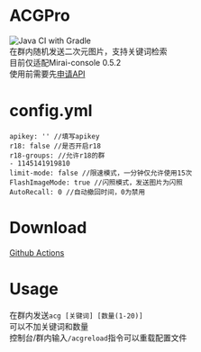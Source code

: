 # ACGPro

![Java CI with Gradle](https://github.com/ShrBox/ACGH/workflows/Java%20CI%20with%20Gradle/badge.svg)  
在群内随机发送二次元图片，支持关键词检索  
目前仅适配Mirai-console 0.5.2  
使用前需要先[申请API](https://api.lolicon.app/#/setu?id=apikey)

# config.yml

```
apikey: '' //填写apikey
r18: false //是否开启r18
r18-groups: //允许r18的群
- 1145141919810
limit-mode: false //限速模式，一分钟仅允许使用15次
FlashImageMode: true //闪照模式，发送图片为闪照
AutoRecall: 0 //自动撤回时间，0为禁用
```

# Download

[Github Actions](https://github.com/ShrBox/ACGH/actions)

# Usage

在群内发送`acg [关键词] [数量(1-20)]`  
可以不加关键词和数量  
控制台/群内输入`/acgreload`指令可以重载配置文件